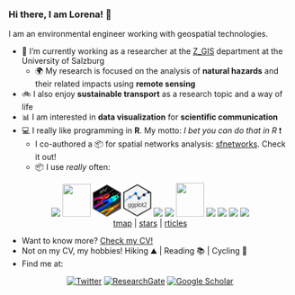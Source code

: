 ### Hi there, I am Lorena! 👋
  
I am an environmental engineer working with geospatial technologies.

- :mag_right: I’m currently working as a researcher at the [Z_GIS](https://zgis.at/) department at the University of Salzburg
  - :earth_africa: My research is focused on the analysis of **natural hazards** and their related impacts using **remote sensing**
- :bike: I also enjoy **sustainable transport** as a research topic and a way of life
- :bar_chart: I am interested in **data visualization** for **scientific communication**
- :computer: I really like programming in **R**. My motto: *I bet you can do that in R* :heavy_exclamation_mark:
  - I co-authored a 📦 for spatial networks analysis: [sfnetworks](https://github.com/luukvdmeer/sfnetworks). Check it out!
  - 📦 I use *really* often: 
<p align="center">
  <a href="https://github.com/r-spatial/sf"><img src="https://user-images.githubusercontent.com/520851/34887433-ce1d130e-f7c6-11e7-83fc-d60ad4fae6bd.gif" width="60px"/></a>
  <a href="https://github.com/r-spatial/rgee"><img src="https://raw.githubusercontent.com/r-spatial/rgee/master/man/figures/logo.png" width="50px"; height="58px"/></a>
  <a href="https://github.com/tidyverse/dplyr"><img src="https://raw.githubusercontent.com/tidyverse/dplyr/master/man/figures/logo.png" width="50px"/></a>
  <a href="https://github.com/tidyverse/ggplot2"><img src="https://raw.githubusercontent.com/tidyverse/ggplot2/master/man/figures/logo.png" width="50px"/></a>
  <a href="https://github.com/thomasp85/patchwork"><img src="https://raw.githubusercontent.com/thomasp85/patchwork/master/man/figures/logo.png" width="50px"/></a>
  <a href="https://github.com/thomasp85/scico"><img src="https://github.com/thomasp85/scico/raw/master/man/figures/logo.png" width="50px"/></a>
  <a href="https://github.com/ropensci/osmdata"><img src="https://github.com/ropensci/osmdata/raw/master/man/figures/osmhex.png" width="50px"; height="60px"/></a>
  <a href="https://github.com/mitchelloharawild/vitae"><img src="https://github.com/mitchelloharawild/vitae/raw/master/man/figures/logo.png" width="50px"/></a>
  <a href="https://github.com/rstudio/rmarkdown"><img src="https://camo.githubusercontent.com/de0519dd8e4ebc982eb0ddfaa9c6cd0924149e6c/68747470733a2f2f626f6f6b646f776e2e6f72672f79696875692f726d61726b646f776e2f696d616765732f6865782d726d61726b646f776e2e706e67" width="50px"/></a>
  <a href="https://github.com/yihui/knitr"><img src="https://ih0.redbubble.net/image.543341178.1637/flat,1000x1000,075,f.u1.jpg" width="50px"/></a>
  <a href="https://github.com/yihui/xaringan"><img src="https://user-images.githubusercontent.com/163582/45438104-ea200600-b67b-11e8-80fa-d9f2a99a03b0.png" width="50px"/></a>
  <br>
    <a href="https://github.com/mtennekes/tmap">tmap</a> | <a href="https://github.com/r-spatial/stars/">stars</a> | <a href="https://github.com/rstudio/rticles">rticles</a> 
</p>

- Want to know more? [Check my CV!](https://docs.google.com/viewer?url=https://raw.githubusercontent.com/loreabad6/R-CV/master/CV.pdf)
- Not on my CV, my hobbies! Hiking :mountain: | Reading :books: | Cycling :bicyclist: 
- Find me at: 
<p align="center">
  <a href="https://twitter.com/loreabad6"><img src="https://img.shields.io/badge/-Twitter-555555?style=for-the-badge&logo=twitter&logoColor=white" alt="Twitter"></a>
  <a href="https://www.researchgate.net/profile/Lorena_Abad2"><img src="https://img.shields.io/badge/-ResearchGate-555555?style=for-the-badge&logo=researchgate&logoColor=white" alt="ResearchGate"></a>
  <a href="https://scholar.google.pl/citations?user=vDqPwpUAAAAJ&hl"><img src="https://img.shields.io/badge/-Google Scholar-555555?style=for-the-badge&logo=google-scholar&logoColor=white" alt="Google Scholar"></a>
</p>
<!--
**loreabad6/loreabad6** is a ✨ _special_ ✨ repository because its `README.md` (this file) appears on your GitHub profile.

Here are some ideas to get you started:


- 🌱 I’m currently learning ...
- 👯 I’m looking to collaborate on ...
- 🤔 I’m looking for help with ...
- 💬 Ask me about ...
- 📫 How to reach me: ...
- 😄 Pronouns: ...
- ⚡ Fun fact: ...
-->
